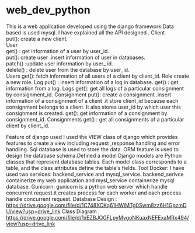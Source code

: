 # web_dev_python

This is a web application  developed using the django framework.Data based is used mysql. I have explained all the API designed . 
Client<br>
    put(): create a new client.<br>
User<br>
    get() : get information of a user by user_id.<br>
    put(): create user .insert information of user in databases.<br>
    patch() :update user information by user_ id.<br>
    delete() : delete user from the database by user_id.<br>
Users
    get(): fetch information of all users of a client by client_id.
Role
    create a new role.
Log
    put() : insert information of a log in database.
    get() : get information from a log.
Logs
    get(): get all logs of a particular consignment by consignment_id.
    Consignment
    put(): create a consignment .insert information of a consignment of a client .it store client_id because each consignment belongs to a client. It also stores user_id by which user this consignment is created.
    get(): get information of a consignment by consignment_id.
    Consignments
    get() : get all consignments of a particular client by client_id.

Feature of django used
I used the VIEW class of django which provides features to create  a view including request ,response handling and error handling.
Sql database is used to store the data.
ORM feature is used to design the database schema.Defined a model Django models are Python classes that represent database tables. Each model class corresponds to a table, and the class attributes define the table's fields.
Tool
Docker: I have used two services: backend_service and mysql_service. backend_serivce containerize my web application and mysl_service containerize mysql database.
Gunicorn: gunicorn is a python web server which handle concurrent request.it creates process for each worker and each process handle concurrent request.
Database Design : https://drive.google.com/file/d/1C748XCKq61HWiMTg0Swm8zz6H1GpzmDU/view?usp=drive_link
Class Diagram : https://drive.google.com/file/d/1xEZBJOGFLpyMvgoNKuaxNEFExaMRx494/view?usp=drive_link

